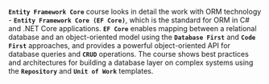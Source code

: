 <p dir="auto"><strong><code>Entity Framework Core</code></strong> course looks in detail the work with ORM technology - <strong><code>Entity Framework Core (EF Core)</code></strong>, which is the standard for ORM in C# and .NET Core applications. <strong><code>EF Core</code></strong> enables mapping between a relational database and an object-oriented model using the <strong><code>Database First</code></strong> and <strong><code>Code First</code></strong> approaches, and provides a powerful object-oriented API for database queries and <strong><code>CRUD</code></strong> operations. The course shows best practices and architectures for building a database layer on complex systems using the <strong><code>Repository</code></strong> and <strong><code>Unit of Work</code></strong> templates.</p>
